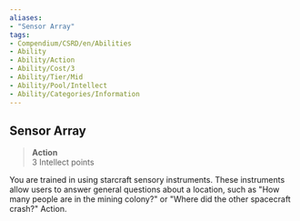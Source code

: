 ```yaml
---
aliases:
- "Sensor Array"
tags:
- Compendium/CSRD/en/Abilities
- Ability
- Ability/Action
- Ability/Cost/3
- Ability/Tier/Mid
- Ability/Pool/Intellect
- Ability/Categories/Information
---
```


  
## Sensor Array  
>**Action**  
>3 Intellect points
  
You are trained in using starcraft sensory instruments. These instruments allow users to answer general questions about a location, such as "How many people are in the mining colony?" or "Where did the other spacecraft crash?" Action.